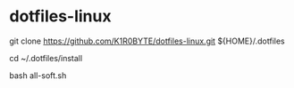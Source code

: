 # dotfiles-linux

git clone https://github.com/K1R0BYTE/dotfiles-linux.git ${HOME}/.dotfiles

cd ~/.dotfiles/install

bash all-soft.sh
